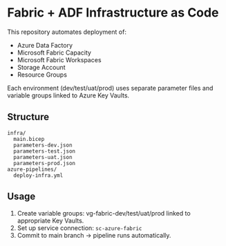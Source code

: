 # Fabric + ADF Infrastructure as Code

This repository automates deployment of:
- Azure Data Factory
- Microsoft Fabric Capacity
- Microsoft Fabric Workspaces
- Storage Account
- Resource Groups

Each environment (dev/test/uat/prod) uses separate parameter files and variable groups linked to Azure Key Vaults.

## Structure
```
infra/
  main.bicep
  parameters-dev.json
  parameters-test.json
  parameters-uat.json
  parameters-prod.json
azure-pipelines/
  deploy-infra.yml
```

## Usage
1. Create variable groups: vg-fabric-dev/test/uat/prod linked to appropriate Key Vaults.
2. Set up service connection: `sc-azure-fabric`
3. Commit to main branch → pipeline runs automatically.